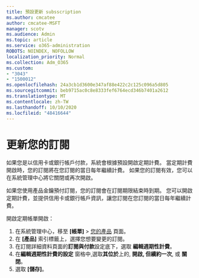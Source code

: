 ```yaml
---
title: 預設更新 subsscription
ms.author: cmcatee
author: cmcatee-MSFT
manager: scotv
ms.audience: Admin
ms.topic: article
ms.service: o365-administration
ROBOTS: NOINDEX, NOFOLLOW
localization_priority: Normal
ms.collection: Adm_O365
ms.custom:
- "3043"
- "1500012"
ms.openlocfilehash: 24a3cb1d3600e347af88e422c2c125c096a5d805
ms.sourcegitcommit: beb9715ac0c8e8333fef6764ecd346b7401a2612
ms.translationtype: MT
ms.contentlocale: zh-TW
ms.lasthandoff: 10/10/2020
ms.locfileid: "48416644"
---
```

# <a name="renewing-your-subscription"></a>更新您的訂閱

如果您是以信用卡或銀行帳戶付款，系統會根據預設開啟定期計費。 當定期計費開啟時，您的訂閱將在您訂閱的當日每年繼續計費。 如果您的訂閱有效，您可以在系統管理中心將它關閉或再次開啟。

如果您使用產品金鑰預付訂閱，您的訂閱會在訂閱期限結束時到期。 您可以開啟定期計費，並提供信用卡或銀行帳戶資訊，讓您訂閱在您訂閱的當日每年繼續計費。

開啟定期帳單開啟：

1. 在系統管理中心，移至 **[帳單]** > [您的產品](https://go.microsoft.com/fwlink/p/?linkid=842054) 頁面。
2. 在 **[產品]** 索引標籤上，選擇您想要變更的訂閱。
3. 在訂閱詳細資料頁面的**訂閱與付款**設定底下，選取 **編輯週期性計費**。
4. 在**編輯週期性計費的設定** 窗格中,選取**其位於**上的, **開啟, 但續約一次**, 或 **關閉**。
5. 選取 **[儲存]**。 